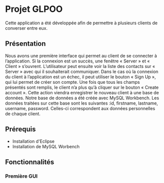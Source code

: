 # Projet GLPOO

Cette application a été développée afin de permettre à plusieurs clients de converser entre eux.

## Présentation

Nous avons une première interface qui permet au client de se connecter à l’application. Si la connexion est un succès,
une fenêtre « Server » et « Client » s’ouvrent. L’utilisateur peut ensuite voir la liste des contacts sur « Server » avec qui
il souhaiterait communiquer. Dans le cas où la connexion du client à l’application est un échec, il peut utiliser le bouton 
« Sign Up », qui lui permet de créer son compte. Une fois que tous les champs présentés sont remplis, le client n’a plus qu’à 
cliquer sur le bouton « Create account ». Cette action viendra enregistrer le nouveau client à une base de données. 
Notre base de données a été créée avec MySQL Workbench. Les données traitées sur cette base sont les suivantes :id, 
firstname, lastname, username, password. Celles-ci correspondent aux données personnelles de chaque client.

## Prérequis

- Installation d'Eclipse
- Installation de MySQL Worbench

## Fonctionnalités

### Première GUI


